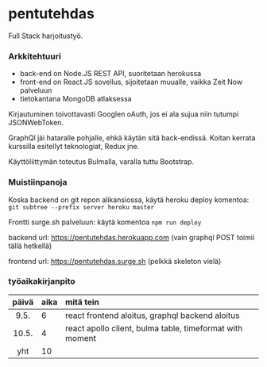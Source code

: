 # pentutehdas
Full Stack harjoitustyö.

### Arkkitehtuuri

- back-end on Node.JS REST API, suoritetaan herokussa
- front-end on React.JS sovellus, sijoitetaan muualle, vaikka Zeit Now palveluun
- tietokantana MongoDB atlaksessa

Kirjautuminen toivottavasti Googlen oAuth, jos ei ala sujua niin tutumpi JSONWebToken.

GraphQl jäi hataralle pohjalle, ehkä käytän sitä back-endissä.
Koitan kerrata kurssilla esitellyt teknologiat, Redux jne.

Käyttöliittymän toteutus Bulmalla, varalla tuttu Bootstrap.

### Muistiinpanoja

Koska backend on git repon alikansiossa, käytä heroku deploy komentoa:
`git subtree --prefix server heroku master`

Frontti surge.sh palveluun: käytä komentoa `npm run deploy`

backend url: https://pentutehdas.herokuapp.com 
(vain graphql POST toimii tällä hetkellä)

frontend url: https://pentutehdas.surge.sh
(pelkkä skeleton vielä)

### työaikakirjanpito

| päivä | aika | mitä tein  |
| :----:|:-----| :-----|
| 9.5.  | 6    | react frontend aloitus, graphql backend aloitus |
| 10.5.  | 4    | react apollo client, bulma table, timeformat with moment |
| yht   | 10    | | 
